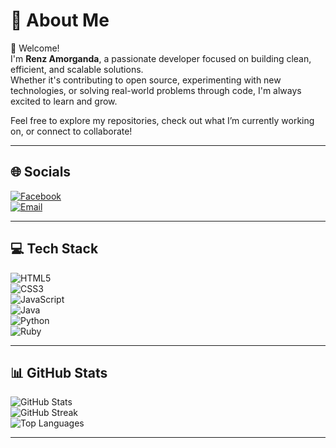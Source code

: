 # 💫 About Me

👋 Welcome!  
I'm **Renz Amorganda**, a passionate developer focused on building clean, efficient, and scalable solutions.  
Whether it's contributing to open source, experimenting with new technologies, or solving real-world problems through code, I'm always excited to learn and grow.  

Feel free to explore my repositories, check out what I’m currently working on, or connect to collaborate!

---

## 🌐 Socials

[![Facebook](https://img.shields.io/badge/Facebook-%231877F2.svg?style=for-the-badge&logo=facebook&logoColor=white)](https://facebook.com/renz.amorganda)  
[![Email](https://img.shields.io/badge/Email-D14836?style=for-the-badge&logo=gmail&logoColor=white)](mailto:renz.amorganda@sccpag.edu.ph)

---

## 💻 Tech Stack

![HTML5](https://img.shields.io/badge/html5-%23E34F26.svg?style=for-the-badge&logo=html5&logoColor=white)  
![CSS3](https://img.shields.io/badge/css3-%231572B6.svg?style=for-the-badge&logo=css3&logoColor=white)  
![JavaScript](https://img.shields.io/badge/javascript-%23323330.svg?style=for-the-badge&logo=javascript&logoColor=%23F7DF1E)  
![Java](https://img.shields.io/badge/java-%23ED8B00.svg?style=for-the-badge&logo=openjdk&logoColor=white)  
![Python](https://img.shields.io/badge/python-3670A0?style=for-the-badge&logo=python&logoColor=ffdd54)  
![Ruby](https://img.shields.io/badge/ruby-%23CC342D.svg?style=for-the-badge&logo=ruby&logoColor=white)

---

## 📊 GitHub Stats

![GitHub Stats](https://github-readme-stats.vercel.app/api?username=RenzAmorganda&theme=dark&hide_border=false&include_all_commits=false&count_private=false)  
![GitHub Streak](https://nirzak-streak-stats.vercel.app/?user=RenzAmorganda&theme=dark&hide_border=false)  
![Top Languages](https://github-readme-stats.vercel.app/api/top-langs/?username=RenzAmorganda&theme=dark&hide_border=false&layout=compact)

---

<!-- Proudly created with GPRM ( https://gprm.itsvg.in ) -->
